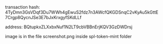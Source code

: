 transaction hash:
4TyDmn3GsVDqf3Du7WWh4gEwuS2fdz7n3AWcfQKGDSnqC2vKyAu5kGttE7Crgp8QycnJSe3E7bJxKrxgyfSKdLLf

address:
BQtupkxZLXxbxNuf1N2LT9cbVBBnErjKQV3GzDWDrsj


image is in the file screenshot.png inside spl-token-mint folder


